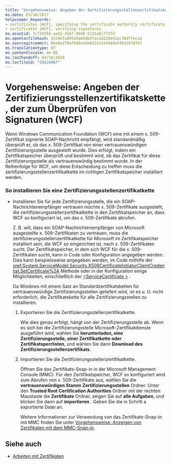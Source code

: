 ```yaml
---
title: 'Vorgehensweise: Angeben der Zertifizierungsstellenzertifikatskette, der zum Überprüfen von Signaturen (WCF)'
ms.date: 03/30/2017
helpviewer_keywords:
- certificates [WCF], specifying the certificate authority certificate chain
- certificates [WCF], verifying signatures
ms.assetid: 7c719355-aa41-4567-80d0-5115a8cf73fd
ms.openlocfilehash: 43296fad9519a08db5facdd220492ac70dffeca2
ms.sourcegitcommit: 0be8a279af6d8a43e03141e349d3efd5d35f8767
ms.translationtype: HT
ms.contentlocale: de-DE
ms.lasthandoff: 04/18/2019
ms.locfileid: "59224467"
---
```

# <a name="how-to-specify-the-certificate-authority-certificate-chain-used-to-verify-signatures-wcf"></a>Vorgehensweise: Angeben der Zertifizierungsstellenzertifikatskette, der zum Überprüfen von Signaturen (WCF)
Wenn Windows Communication Foundation (WCF) eine mit einem x. 509-Zertifikat signierte SOAP-Nachricht empfängt, wird standardmäßig überprüft er, ob das x. 509-Zertifikat von einer vertrauenswürdigen Zertifizierungsstelle ausgestellt wurde. Dies erfolgt, indem ein Zertifikatspeicher überprüft und bestimmt wird, ob das Zertifikat für diese Zertifizierungsstelle als vertrauenswürdig bestimmt wurde. In der Reihenfolge für WCF, um diese Entscheidung zu treffen muss die zertifizierungsstellenzertifikatkette im richtigen Zertifikatspeicher installiert werden.  
  
### <a name="to-install-a-certification-authority-certificate-chain"></a>So installieren Sie eine Zertifizierungsstellenzertifikatkette  
  
-   Installieren Sie für jede Zertifizierungsstelle, die ein SOAP-Nachrichtenempfänger vertrauen möchte x. 509-Zertifikate ausgestellt, die zertifizierungsstellenzertifikatkette in den Zertifikatspeicher an, dass WCF so konfiguriert ist, um das x. 509-Zertifikate abrufen.  
  
     Z. B. will, dass ein SOAP-Nachrichtenempfänger von Microsoft ausgestellte x. 509-Zertifikaten zu vertrauen, muss die zertifizierungsstellenzertifikatkette für Microsoft im Zertifikatspeicher installiert sein, die WCF so eingerichtet ist, nach x. 509-Zertifikaten sucht. Der Zertifikatspeicher, in dem sich WCF für die x. 509-Zertifikaten sucht, kann in Code oder Konfiguration angegeben werden. Dies kann beispielsweise angegeben werden, im Code mithilfe der <xref:System.ServiceModel.Security.X509CertificateInitiatorClientCredential.SetCertificate%2A> Methode oder in der Konfiguration einige Möglichkeiten, einschließlich der [ \<ServiceCertificate >](../../../../docs/framework/configure-apps/file-schema/wcf/servicecertificate-of-clientcredentials-element.md) .  
  
     Da Windows mit einem Satz an Standardzertifikatsketten für vertrauenswürdige Zertifizierungsstellen geliefert wird, ist es u. U. nicht erforderlich, die Zertifikatskette für alle Zertifizierungsstellen zu installieren.  
  
    1.  Exportieren Sie die Zertifizierungsstellenzertifikatkette.  
  
         Wie dies genau erfolgt, hängt von der Zertifizierungsstelle ab. Wenn es sich bei die Zertifizierungsstelle Microsoft-Zertifikatdienste ausgeführt wird, wählen Sie **herunterladen, eine Zertifizierungsstelle, einer Zertifikatkette oder Zertifikatsperrlisten**, und wählen Sie dann **Download des Zertifizierungsstellenzertifikats**.  
  
    2.  Importieren Sie die Zertifizierungsstellenzertifikatkette.  
  
         Öffnen Sie das Zertifikats-Snap-in in der Microsoft Management Console (MMC). Für den Zertifikatspeicher, WCF so konfiguriert wird zum Abrufen von x. 509-Zertifikate aus, wählen Sie die **vertrauenswürdigen Stamm** **Zertifizierungsstellen** Ordner. Unter den **Trusted Root Certification Authorities** Ordner mit der rechten Maustaste die **Zertifikate** Ordner, zeigen Sie auf **alle Aufgaben**, und klicken Sie dann auf **importieren** . Geben Sie die in Schritt a exportierte Datei an.  
  
         Weitere Informationen zur Verwendung von das Zertifikate-Snap-in mit MMC finden Sie unter [Vorgehensweise: Anzeigen von Zertifikaten mit dem MMC-Snap-in](../../../../docs/framework/wcf/feature-details/how-to-view-certificates-with-the-mmc-snap-in.md).  
  
## <a name="see-also"></a>Siehe auch

- [Arbeiten mit Zertifikaten](../../../../docs/framework/wcf/feature-details/working-with-certificates.md)
